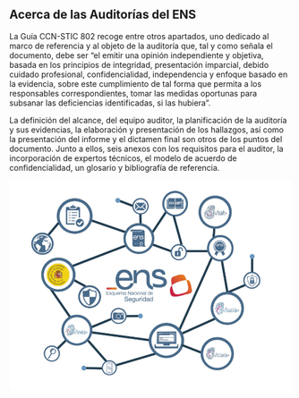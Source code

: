 ## Acerca de las Auditorías del ENS

La Guía CCN-STIC 802 recoge entre otros apartados, uno dedicado al marco de referencia y al objeto de la auditoría que, tal y como señala el documento, debe ser “el emitir una opinión independiente y objetiva, basada en los principios de integridad, presentación imparcial, debido cuidado profesional, confidencialidad, independencia y enfoque basado en la evidencia, sobre este cumplimiento de tal forma que permita a los responsables correspondientes, tomar las medidas oportunas para subsanar las deficiencias identificadas, si las hubiera”.

La definición del alcance, del equipo auditor, la planificación de la auditoría y sus evidencias, la elaboración y presentación de los hallazgos, así como la presentación del informe y el dictamen final son otros de los puntos del documento. Junto a ellos, seis anexos con los requisitos para el auditor, la incorporación de expertos técnicos, el modelo de acuerdo de confidencialidad, un glosario y bibliografía de referencia.

![Logo ENS](./logo-ens.png)
